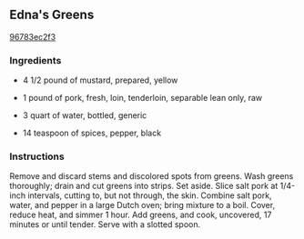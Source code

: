 ## Edna's Greens

[96783ec2f3](http://www.food.com/recipe/ednas-greens-513682)

### Ingredients

 - 4 1/2 pound of mustard, prepared, yellow

 - 1 pound of pork, fresh, loin, tenderloin, separable lean only, raw

 - 3 quart of water, bottled, generic

 - 14 teaspoon of spices, pepper, black

### Instructions

Remove and discard stems and discolored spots from greens. Wash greens thoroughly; drain and cut greens into strips. Set aside. Slice salt pork at 1/4-inch intervals, cutting to, but not through, the skin. Combine salt pork, water, and pepper in a large Dutch oven; bring mixture to a boil. Cover, reduce heat, and simmer 1 hour. Add greens, and cook, uncovered, 17 minutes or until tender. Serve with a slotted spoon.